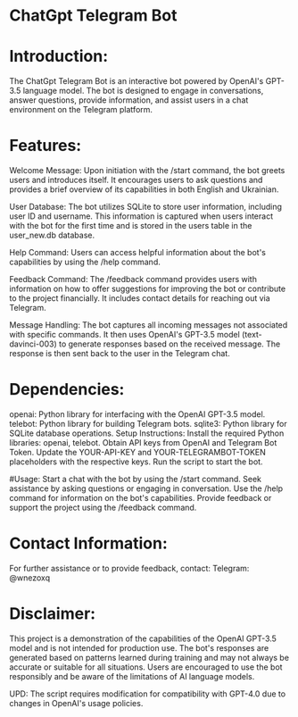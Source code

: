 # ChatGpt Telegram Bot
# Introduction:
The ChatGpt Telegram Bot is an interactive bot powered by OpenAI's GPT-3.5 language model. The bot is designed to engage in conversations, answer questions, provide information, and assist users in a chat environment on the Telegram platform.

# Features:
Welcome Message: Upon initiation with the /start command, the bot greets users and introduces itself. It encourages users to ask questions and provides a brief overview of its capabilities in both English and Ukrainian.

User Database: The bot utilizes SQLite to store user information, including user ID and username. This information is captured when users interact with the bot for the first time and is stored in the users table in the user_new.db database.

Help Command: Users can access helpful information about the bot's capabilities by using the /help command. 

Feedback Command: The /feedback command provides users with information on how to offer suggestions for improving the bot or contribute to the project financially. It includes contact details for reaching out via Telegram.

Message Handling: The bot captures all incoming messages not associated with specific commands. It then uses OpenAI's GPT-3.5 model (text-davinci-003) to generate responses based on the received message. The response is then sent back to the user in the Telegram chat.

# Dependencies:
openai: Python library for interfacing with the OpenAI GPT-3.5 model.
telebot: Python library for building Telegram bots.
sqlite3: Python library for SQLite database operations.
Setup Instructions:
Install the required Python libraries: openai, telebot.
Obtain API keys from OpenAI and Telegram Bot Token.
Update the YOUR-API-KEY and YOUR-TELEGRAMBOT-TOKEN placeholders with the respective keys.
Run the script to start the bot.

#Usage:
Start a chat with the bot by using the /start command.
Seek assistance by asking questions or engaging in conversation.
Use the /help command for information on the bot's capabilities.
Provide feedback or support the project using the /feedback command.

# Contact Information:
For further assistance or to provide feedback, contact:
Telegram: @wnezoxq

# Disclaimer:
This project is a demonstration of the capabilities of the OpenAI GPT-3.5 model and is not intended for production use. The bot's responses are generated based on patterns learned during training and may not always be accurate or suitable for all situations. Users are encouraged to use the bot responsibly and be aware of the limitations of AI language models.

UPD:
The script requires modification for compatibility with GPT-4.0 due to changes in OpenAI's usage policies.
